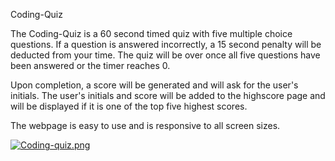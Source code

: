 Coding-Quiz

The Coding-Quiz is a 60 second timed quiz with five multiple choice questions.  If a question is answered incorrectly, a 15 second penalty will be deducted from your time.  The quiz will be over once all five questions have been answered or the timer reaches 0. 

Upon completion, a score will be generated and will ask for the user's initials.  The user's initials and score will be added to the highscore page and will be displayed if it is one of the top five highest scores. 

The webpage is easy to use and is responsive to all screen sizes.




[![Coding-quiz.png](https://i.postimg.cc/rFMdQRF7/Coding-quiz.png)](https://postimg.cc/YjDqS9Fx)
